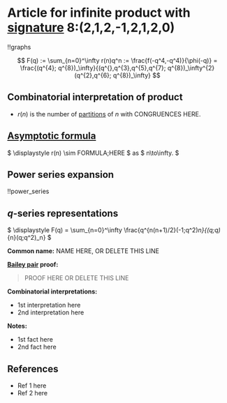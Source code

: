 # Article for infinite product with [signature](../product_signature.html) 8:(2,1,2,-1,2,1,2,0) 

!!graphs

$$ F(q) := \sum_{n=0}^\infty r(n)q^n := \frac{f(-q^4,-q^4)}{\phi(-q)} = \frac{(q^{4}; q^{8})_\infty}{(q^{},q^{3},q^{5},q^{7}; q^{8})_\infty^{2}(q^{2},q^{6}; q^{8})_\infty} $$

## Combinatorial interpretation of product

- $r(n)$ is the number of [partitions](../partitions.html#integer_partitions) of $n$ with CONGRUENCES HERE.

## [Asymptotic formula](../asymptotics.html)

$ \displaystyle r(n) \sim FORMULA\;HERE $ as $ n\to\infty. $

## Power series expansion

!!power_series

## $q$-series representations

$ \displaystyle F(q) = \sum_{n=0}^\infty \frac{q^{n(n+1)/2}(-1;q^2)_n}{(q;q)_{n}(q;q^2)_n} $

**Common name:** NAME HERE, OR DELETE THIS LINE

**[Bailey pair](../Bailey_pairs.html) proof:**
> PROOF HERE OR DELETE THIS LINE

**Combinatorial interpretations:**
- 1st interpretation here
- 2nd interpretation here
    
**Notes:**
- 1st fact here
- 2nd fact here
    
## References
- Ref 1 here
- Ref 2 here
